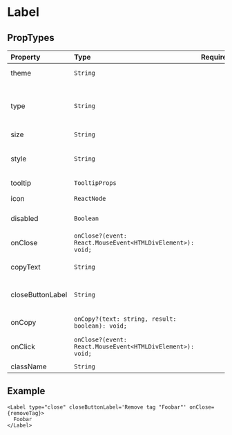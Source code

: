 # Label

## PropTypes

| Property         | Type                                                       | Required | Default     | Description                                              |
| :--------------- | :--------------------------------------------------------- | :------- | :---------- | :------------------------------------------------------- |
| theme            | `String`                                                   |          | `normal `   | Label appearance                                         |
| type             | `String`                                                   |          | `default`   | Label type (plain, with text to copy or with cross icon) |
| size             | `String`                                                   |          | `xs`        | Label size                                               |
| style            | `String`                                                   |          | `default`   | Button style (default or rounded corners)                |
| tooltip          | `TooltipProps`                                             |          | `undefined` | Tooltip                                                  |
| icon             | `ReactNode`                                                |          | `undefined` | Icon at the left                                         |
| disabled         | `Boolean`                                                  |          | `undefined` | disabled state                                           |
| onClose          | `onClose?(event: React.MouseEvent<HTMLDivElement>): void;` |          | `undefined` | Button with cross handler                                |
| copyText         | `String`                                                   |          | `undefined` | Text to copy                                             |
| closeButtonLabel | `String`                                                   |          | `undefined` | Text of `aria-label` of button with cross                |
| onCopy           | `onCopy?(text: string, result: boolean): void;`            |          | `undefined` | Callback after copy                                      |
| onClick          | `onClose?(event: React.MouseEvent<HTMLDivElement>): void;` |          | `undefined` | Handler for element click                                |
| className        | `String`                                                   |          | `undefined` | Class name                                               |

## Example

```tsx
<Label type="close" closeButtonLabel='Remove tag "Foobar"' onClose={removeTag}>
  Foobar
</Label>
```
